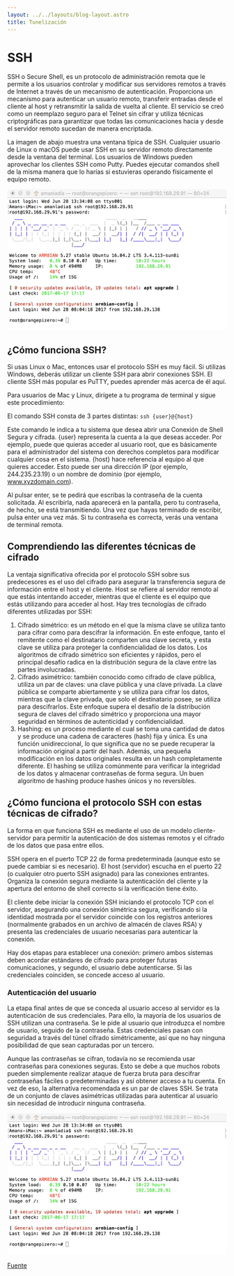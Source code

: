 ```yaml
---
layout: ../../layouts/blog-layout.astro
title: Tunelización
---
```


# SSH

SSH o Secure Shell, es un protocolo de administración remota que le permite a los usuarios controlar y modificar sus servidores remotos a través de Internet a través de un mecanismo de autenticación. Proporciona un mecanismo para autenticar un usuario remoto, transferir entradas desde el cliente al host y retransmitir la salida de vuelta al cliente. El servicio se creó como un reemplazo seguro para el Telnet sin cifrar y utiliza técnicas criptográficas para garantizar que todas las comunicaciones hacia y desde el servidor remoto sucedan de manera encriptada.

La imagen de abajo muestra una ventana típica de SSH. Cualquier usuario de Linux o macOS puede usar SSH en su servidor remoto directamente desde la ventana del terminal. Los usuarios de Windows pueden aprovechar los clientes SSH como Putty. Puedes ejecutar comandos shell de la misma manera que lo harías si estuvieras operando físicamente el equipo remoto.

![Imagen de una ventada corriendo SSH.](../../assets/tunneling/ssh-1.jpg)

## ¿Cómo funciona SSH?

Si usas Linux o Mac, entonces usar el protocolo SSH es muy fácil. Si utilizas Windows, deberás utilizar un cliente SSH para abrir conexiones SSH. El cliente SSH más popular es PuTTY, puedes aprender más acerca de él aquí.

Para usuarios de Mac y Linux, dirígete a tu programa de terminal y sigue este procedimiento:

El comando SSH consta de 3 partes distintas: `ssh {user}@{host}`

Este comando le indica a tu sistema que desea abrir una Conexión de Shell Segura y cifrada. {user} representa la cuenta a la que deseas acceder. Por ejemplo, puede que quieras acceder al usuario root, que es básicamente para el administrador del sistema con derechos completos para modificar cualquier cosa en el sistema. {host} hace referencia al equipo al que quieres acceder. Esto puede ser una dirección IP (por ejemplo, 244.235.23.19) o un nombre de dominio (por ejemplo, www.xyzdomain.com).

Al pulsar enter, se te pedirá que escribas la contraseña de la cuenta solicitada. Al escribirla, nada aparecerá en la pantalla, pero tu contraseña, de hecho, se está transmitiendo. Una vez que hayas terminado de escribir, pulsa enter una vez más. Si tu contraseña es correcta, verás una ventana de terminal remota.

## Comprendiendo las diferentes técnicas de cifrado

La ventaja significativa ofrecida por el protocolo SSH sobre sus predecesores es el uso del cifrado para asegurar la transferencia segura de información entre el host y el cliente. Host se refiere al servidor remoto al que estás intentando acceder, mientras que el cliente es el equipo que estás utilizando para acceder al host. Hay tres tecnologías de cifrado diferentes utilizadas por SSH:

1. Cifrado simétrico: es un método en el que la misma clave se utiliza tanto para cifrar como para descifrar la información. En este enfoque, tanto el remitente como el destinatario comparten una clave secreta, y esta clave se utiliza para proteger la confidencialidad de los datos. Los algoritmos de cifrado simétrico son eficientes y rápidos, pero el principal desafío radica en la distribución segura de la clave entre las partes involucradas.
2. Cifrado asimétrico: también conocido como cifrado de clave pública, utiliza un par de claves: una clave pública y una clave privada. La clave pública se comparte abiertamente y se utiliza para cifrar los datos, mientras que la clave privada, que solo el destinatario posee, se utiliza para descifrarlos. Este enfoque supera el desafío de la distribución segura de claves del cifrado simétrico y proporciona una mayor seguridad en términos de autenticidad y confidencialidad.
3. Hashing: es un proceso mediante el cual se toma una cantidad de datos y se produce una cadena de caracteres (hash) fija y única. Es una función unidireccional, lo que significa que no se puede recuperar la información original a partir del hash. Además, una pequeña modificación en los datos originales resulta en un hash completamente diferente. El hashing se utiliza comúnmente para verificar la integridad de los datos y almacenar contraseñas de forma segura. Un buen algoritmo de hashing produce hashes únicos y no reversibles.

## ¿Cómo funciona el protocolo SSH con estas técnicas de cifrado?

La forma en que funciona SSH es mediante el uso de un modelo cliente-servidor para permitir la autenticación de dos sistemas remotos y el cifrado de los datos que pasa entre ellos.

SSH opera en el puerto TCP 22 de forma predeterminada (aunque esto se puede cambiar si es necesario). El host (servidor) escucha en el puerto 22 (o cualquier otro puerto SSH asignado) para las conexiones entrantes. Organiza la conexión segura mediante la autenticación del cliente y la apertura del entorno de shell correcto si la verificación tiene éxito.

El cliente debe iniciar la conexión SSH iniciando el protocolo TCP con el servidor, asegurando una conexión simétrica segura, verificando si la identidad mostrada por el servidor coincide con los registros anteriores (normalmente grabados en un archivo de almacén de claves RSA) y presenta las credenciales de usuario necesarias para autenticar la conexión.

Hay dos etapas para establecer una conexión: primero ambos sistemas deben acordar estándares de cifrado para proteger futuras comunicaciones, y segundo, el usuario debe autenticarse. Si las credenciales coinciden, se concede acceso al usuario.

### Autenticación del usuario

La etapa final antes de que se conceda al usuario acceso al servidor es la autenticación de sus credenciales. Para ello, la mayoría de los usuarios de SSH utilizan una contraseña. Se le pide al usuario que introduzca el nombre de usuario, seguido de la contraseña. Estas credenciales pasan con seguridad a través del túnel cifrado simétricamente, así que no hay ninguna posibilidad de que sean capturadas por un tercero.

Aunque las contraseñas se cifran, todavía no se recomienda usar contraseñas para conexiones seguras. Esto se debe a que muchos robots pueden simplemente realizar ataque de fuerza bruta para descifrar contraseñas fáciles o predeterminadas y así obtener acceso a tu cuenta. En vez de eso, la alternativa recomendada es un par de claves SSH. Se trata de un conjunto de claves asimétricas utilizadas para autenticar al usuario sin necesidad de introducir ninguna contraseña.

![Cliente y servidor con SSH.](../../assets/tunneling/ssh-1.jpg)

[Fuente](https://www.hostinger.mx/tutoriales/que-es-ssh)
